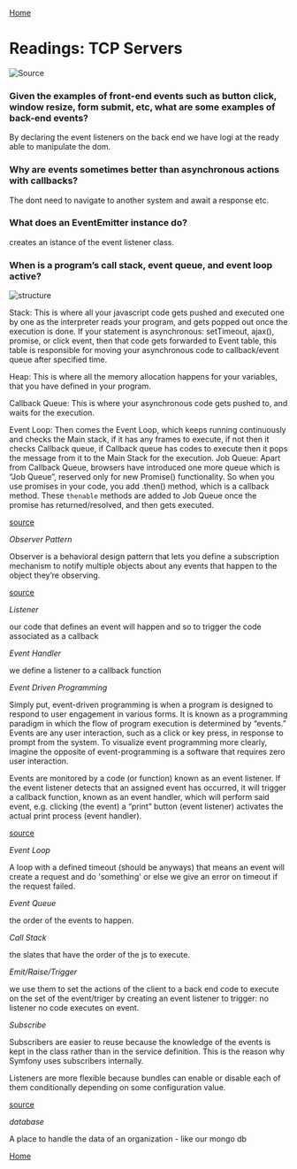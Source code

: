 [Home](https://401repo.github.io/401RN/README)

# Readings: TCP Servers  

![Source](https://www.aggsoft.com/tcp-com/tcp-com-main-window.png)

### Given the examples of front-end events such as button click, window resize, form submit, etc, what are some examples of back-end events?

By declaring the event listeners on the back end we have logi at the ready able to manipulate the dom.

### Why are events sometimes better than asynchronous actions with callbacks?

The dont need to navigate to another system and await a response etc. 

### What does an EventEmitter instance do?

creates an istance of the event listener class.

### When is a program’s call stack, event queue, and event loop active?

![structure](https://miro.medium.com/max/1400/1*iHhUyO4DliDwa6x_cO5E3A.gif)


Stack: This is where all your javascript code gets pushed and executed one by one as the interpreter reads your program, and gets popped out once the execution is done. If your statement is asynchronous: setTimeout, ajax(), promise, or click event, then that code gets forwarded to Event table, this table is responsible for moving your asynchronous code to callback/event queue after specified time.

Heap: This is where all the memory allocation happens for your variables, that you have defined in your program.

Callback Queue: This is where your asynchronous code gets pushed to, and waits for the execution.

Event Loop: Then comes the Event Loop, which keeps running continuously and checks the Main stack, if it has any frames to execute, if not then it checks Callback queue, if Callback queue has codes to execute then it pops the message from it to the Main Stack for the execution.
Job Queue: Apart from Callback Queue, browsers have introduced one more queue which is “Job Queue”, reserved only for new Promise() functionality. So when you use promises in your code, you add .then() method, which is a callback method. These `thenable` methods are added to Job Queue once the promise has returned/resolved, and then gets executed.

[source](https://medium.com/@Rahulx1/understanding-event-loop-call-stack-event-job-queue-in-javascript-63dcd2c71ecd)

*Observer Pattern*

Observer is a behavioral design pattern that lets you define a subscription mechanism to notify multiple objects about any events that happen to the object they’re observing.

[source](https://refactoring.guru/design-patterns/observer)

*Listener*

our code that defines an event will happen and so to trigger the code associated as a callback

*Event Handler*

we define a listener to a callback function

*Event Driven Programming*

Simply put, event-driven programming is when a program is designed to respond to user engagement in various forms. It is known as a programming paradigm in which the flow of program execution is determined by “events.” Events are any user interaction, such as a click or key press, in response to prompt from the system. To visualize event programming more clearly, imagine the opposite of event-programming is a software that requires zero user interaction.

Events are monitored by a code (or function) known as an event listener. If the event listener detects that an assigned event has occurred, it will trigger a callback function, known as an event handler, which will perform said event, e.g. clicking (the event) a “print” button (event listener) activates the actual print process (event handler).

[source](https://www.edgetechacademy.edu/node-js/event-driven-programming/)

*Event Loop*

A loop with a defined timeout (should be anyways) that means an event will create a request and do 'something' or else we give an error on timeout if the request failed.

*Event Queue*

the order of the events to happen.

*Call Stack*

the slates that have the order of the js to execute.

*Emit/Raise/Trigger*

we use them to set the actions of the client to a back end code to execute on the set of the event/triger by creating an event listener to trigger: no listener no code executes on event.

*Subscribe*

Subscribers are easier to reuse because the knowledge of the events is kept in the class rather than in the service definition. This is the reason why Symfony uses subscribers internally.

Listeners are more flexible because bundles can enable or disable each of them conditionally depending on some configuration value.

[source](https://symfony.com/doc/current/event_dispatcher.html#listeners-or-subscribers)

*database*

A place to handle the data of an organization -  like our mongo db

[Home](https://401repo.github.io/401RN/README)
